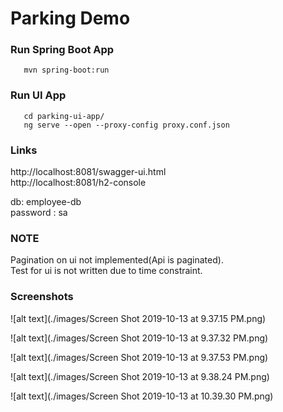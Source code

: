 # Parking Demo

### Run Spring Boot App
```
   mvn spring-boot:run
```

### Run UI App
```
   cd parking-ui-app/
   ng serve --open --proxy-config proxy.conf.json
```
### Links

http://localhost:8081/swagger-ui.html<br>
http://localhost:8081/h2-console<br>

db: employee-db<br>
password : sa

###  NOTE
Pagination on ui not implemented(Api is paginated).<br> 
Test for ui is not written due to time constraint.


### Screenshots 

![alt text](./images/Screen Shot 2019-10-13 at 9.37.15 PM.png)

![alt text](./images/Screen Shot 2019-10-13 at 9.37.32 PM.png)

![alt text](./images/Screen Shot 2019-10-13 at 9.37.53 PM.png)

![alt text](./images/Screen Shot 2019-10-13 at 9.38.24 PM.png)

![alt text](./images/Screen Shot 2019-10-13 at 10.39.30 PM.png)
